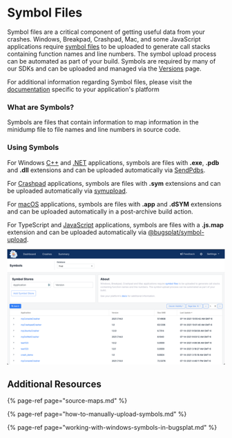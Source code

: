 # Symbol Files

Symbol files are a critical component of getting useful data from your crashes. Windows, Breakpad, Crashpad, Mac, and some JavaScript applications require [symbol files](./) to be uploaded to generate call stacks containing function names and line numbers. The symbol upload process can be automated as part of your build. Symbols are required by many of our SDKs and can be uploaded and managed via the [Versions](https://app.bugsplat.com/v2/versions) page. 

For additional information regarding Symbol files, please visit the [documentation](../../../) specific to your application's platform

### What are Symbols?

Symbols are files that contain information to map information in the minidump file to file names and line numbers in source code.

### Using Symbols

For Windows [C++](../../getting-started/integrations/desktop/cplusplus/) and [.NET](../../getting-started/integrations/cross-platform/dot-net-standard.md) applications, symbols are files with **.exe**, **.pdb** and **.dll** extensions and can be uploaded automatically via [SendPdbs](../../../education/faq/using-sendpdbs-to-automatically-upload-symbol-files.md).

For [Crashpad](../../getting-started/integrations/cross-platform/crashpad/) applications, symbols are files with **.sym** extensions and can be uploaded automatically via [symupload](https://github.com/google/breakpad/blob/main/docs/processor_design.md#processing).

For [macOS](../../getting-started/integrations/desktop/macos.md) applications, symbols are files with **.app** and **.dSYM** extensions and can be uploaded automatically in a post-archive build action.

For TypeScript and [JavaScript](../../getting-started/integrations/web/javascript.md) applications, symbols are files with a **.js.map** extension and can be uploaded automatically via [@bugsplat/symbol-upload](https://www.npmjs.com/package/@bugsplat/symbol-upload).

![](../../../.gitbook/assets/screen-shot-2021-07-14-at-4.39.12-pm.png)



## Additional Resources

{% page-ref page="source-maps.md" %}

{% page-ref page="how-to-manually-upload-symbols.md" %}

{% page-ref page="working-with-windows-symbols-in-bugsplat.md" %}



